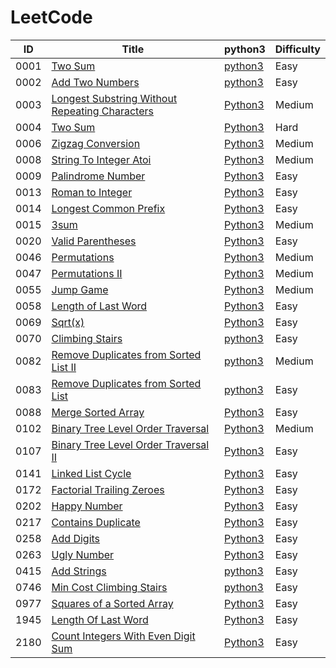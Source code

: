 LeetCode
========

| ID | Title | python3                                   | Difficulty |
|--| ----- |-------------------------------------------| ---------- | 
|0001|[Two Sum](https://leetcode.com/problems/two-sum/) | [python3](./LeetCode/0001-Two-Sum/0001.py) | Easy | 
|0002|[Add Two Numbers](https://leetcode.com/problems/add-two-numbers/) | [python3](./LeetCode/0002-Add-Two-Numbers/0002.py) | Easy | 
|0003|[Longest Substring Without Repeating Characters](https://leetcode.com/problems/longest-substring-without-repeating-characters/) | [Python3](./LeetCode/0003-Longest-Substring-Without-Repeating-Characters/0003.py) | Medium | 
|0004|[Two Sum](https://leetcode.com/problems/two-sum/) | [Python3](./LeetCode/0004-Two-Sum/0004.py) | Hard | 
|0006|[Zigzag Conversion](https://leetcode.com/problems/zigzag-conversion/) | [Python3](./LeetCode/0006-Zigzag-Conversion/0006.py) | Medium | 
|0008|[String To Integer Atoi](https://leetcode.com/problems/string-to-integer-atoi/) | [Python3](./LeetCode/0008-String-To-Integer-Atoi/0008.py) | Medium  |
|0009|[Palindrome Number](https://leetcode.com/problems/palindrome-number/) | [Python3](./LeetCode/0009-Palindrome-Number/0009.py) | Easy | 
|0013|[Roman to Integer](https://leetcode.com/problems/roman-to-integer/) | [Python3](./LeetCode/0013-Roman-to-Integer/0013.py) | Easy | 
|0014|[Longest Common Prefix](https://leetcode.com/problems/longest-common-prefix/) | [Python3](./LeetCode/0014-Longest-Common-Prefix/0014.py) | Easy | 
|0015|[3sum](https://leetcode.com/problems/3sum/) | [Python3](./LeetCode/0015-3sum/0015.py) | Medium | 
|0020|[Valid Parentheses](https://leetcode.com/problems/valid-parentheses/) | [Python3](./LeetCode/0020-Valid-Parentheses/0020.py) | Easy | 
|0046|[Permutations](https://leetcode.com/problems/permutations/) | [Python3](./LeetCode/0046-Permutations/0046.py) | Medium | 
|0047|[Permutations II](https://leetcode.com/problems/permutations-ii/) | [Python3](./LeetCode/0047-Permutations-II/0047.py) | Medium | 
|0055|[Jump Game](https://leetcode.com/problems/jump-game/) | [Python3](./LeetCode/0055-Jump-Game/0055.py) | Medium |
|0058|[Length of Last Word](https://leetcode.com/problems/length-of-last-word/) | [Python3](./LeetCode/0058-Length-of-Last-Word/0058.py) | Easy | 
|0069|[Sqrt(x)](https://leetcode.com/problems/sqrtx/) | [Python3](./LeetCode/0069-Sqrt(x)/0069.py) | Easy |
|0070|[Climbing Stairs](https://leetcode.com/problems/climbing-stairs/) | [python3](./LeetCode/0070-Climbing-Stairs/0070.py) | Easy |
|0082|[Remove Duplicates from Sorted List II](https://leetcode.com/problems/remove-duplicates-from-sorted-list-ii/) | [python3](./LeetCode/0082-Remove-Duplicates-from-Sorted-List-II/0082.py) | Medium |
|0083|[Remove Duplicates from Sorted List](https://leetcode.com/problems/remove-duplicates-from-sorted-list/) | [python3](./LeetCode/0083-Remove-Duplicates-from-Sorted-List/0083.py) | Easy |
|0088|[Merge Sorted Array](https://leetcode.com/problems/merge-sorted-array/) | [Python3](./LeetCode/0088-Merge-Sorted-Array/0088.py) | Easy | 
|0102|[Binary Tree Level Order Traversal](https://leetcode.com/problems/binary-tree-level-order-traversal/) | [Python3](./LeetCode/0102-Binary-Tree-Level-Order-Traversal/0102-bfs.py) | Medium |
|0107|[Binary Tree Level Order Traversal II]( https://leetcode.com/problems/binary-tree-level-order-traversal-ii/) | [Python3](./LeetCode/0107-Binary-Tree-Level-Order-Traversal-II/0107.py) | Easy |
|0141|[Linked List Cycle](https://leetcode.com/problems/linked-list-cycle/) | [Python3](./LeetCode/0141-Linked-List-Cycle/0141.py) | Easy | 
|0172|[Factorial Trailing Zeroes](https://leetcode.com/problems/factorial-trailing-zeroes/) | [Python3](./LeetCode/0172-Factorial-Trailing-Zeroes/0172.py) | Easy |
|0202|[Happy Number](https://leetcode.com/problems/happy-number/) | [Python3](./LeetCode/0202-Happy-Number/0202.py) | Easy | 
|0217|[Contains Duplicate](https://leetcode.com/problems/contains-duplicate/) | [Python3](./LeetCode/0217-Contains-Duplicate/0217.py) | Easy | 
|0258|[Add Digits](https://leetcode.com/problems/add-digits/) | [Python3](./LeetCode/0258-Add-Digits/0258.py) | Easy | 
|0263|[Ugly Number](https://leetcode.com/problems/ugly-number/) | [Python3](./LeetCode/0263-Ugly-Number/0263.py) | Easy | 
|0415|[Add Strings](https://leetcode.com/problems/add-strings/) | [python3](./LeetCode/0415-Add-Strings/0415.py) | Easy|
|0746|[Min Cost Climbing Stairs](https://leetcode.com/problems/min-cost-climbing-stairs/) | [python3](./LeetCode/0746-Min-Cost-Climbing-Stairs/0746.py) | Easy | 
|0977|[Squares of a Sorted Array](https://leetcode.com/problems/squares-of-a-sorted-array/) | [Python3](LeetCode/0977-Squares-of-a-Sorted-Array/0977.py) | Easy | 
|1945|[Length Of Last Word](https://leetcode.com/problems/length-of-last-word/) | [Python3](./LeetCode/1945-Length-Of-Last-Word/1945.py) | Easy | 
|2180|[Count Integers With Even Digit Sum](https://leetcode.com/problems/count-integers-with-even-digit-sum/) | [Python3](./LeetCode/2180-Count-Integers-With-Even-Digit-Sum/2180.py) | Easy |
